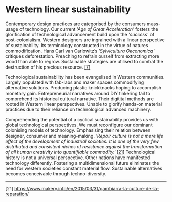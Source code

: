 # Western linear sustainability



Contemporary design practices are categorised by the consumers mass-usage of technology. Our current *'Age of Great Acceleration'* fosters the glorification of technological advancement build upon the *'success'* of post-colonialism. Western designers are ingrained with a linear perspective of sustainability. Its terminology constructed in the virtue of natures commodification. Hans Carl van Carlowitz’s *'Sylvicultura Oeconomica'* critiques deforestation. Preaching to refrain ourself from extracting more wood than able to regrow. Sustainable strategies are utilised to combat the destruction of his precious resource. <a href="https://www.berghahnbooks.com/downloads/intros/OldenzielCycling_intro.pdf"> [7] </a>


Technological sustainability has been evangelised in Western communities. Largely populated with fab-labs and maker spaces commodifying alternative solutions. Producing plastic knickknacks hoping to accomplish monetary gain. Entrepreneurial narratives around DIY tinkering fail to comprehend its historical cultural narrative. Their digitital methods are rooted in Western linear perspectives. Unable to glorify hands-on material practices due to their reliance on technological advanced machinery. 



Comprehending the potential of a cyclical sustainability provides us with global technological perspectives. We must reconfigure our dominant colonising models of technology. Emphasising their relation between designer, consumer and meaning-making. *'Repair culture is not a mere life effect of the development of industrial societies. It is one of the very few distributed and consistent niches of resistance against the transformation of all human creativity into quantifiable commodity.'* <a href="https://www.makery.info/en/2015/03/31/gambiarra-la-culture-de-la-reparation/" target=“_blank”>[21]</a> Technological history is not a universal perspective. Other nations have manifested technology differently. Fostering a multidimensional future eliminates the need for western societies constant material flow. Sustainable alternatives becomes conceivable through techno-diversity. 

---
[21] https://www.makery.info/en/2015/03/31/gambiarra-la-culture-de-la-reparation/
